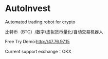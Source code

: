 # AutoInvest
Automated trading robot for crypto  


比特币（BTC）/数字/虚拟货币量化/自动交易机器人  


Free Try Demo:http://47.76.97.15  


Current support exchange：OKX
